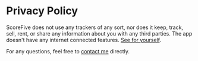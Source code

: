 # Privacy Policy

ScoreFive does not use any trackers of any sort, nor does it keep, track, sell, rent, or share any information about you with any third parties. The app doesn't have any internet connected features. [See for yourself](https://www.github.com/vsanthanam/ScoreFive).

For any questions, feel free to [contact me](mailto:talktovsanthanam.com) directly.